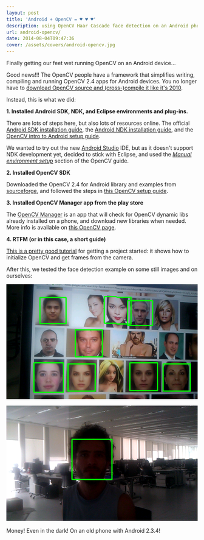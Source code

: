```yaml
---
layout: post
title: 'Android + OpenCV = ♥ ♥ ♥'
description: using OpenCV Haar Cascade face detection on an Android phone
url: android-opencv/
date: 2014-08-04T09:47:36
cover: /assets/covers/android-opencv.jpg
---
```

Finally getting our feet wet running OpenCV on an Android device... 

Good news!!! The OpenCV people have a framework that simplifies writing, compiling and running OpenCV 2.4 apps for Android devices. You no longer have to [download OpenCV source and (cross-)compile it like it's 2010](http://www.morethantechnical.com/2010/10/07/opencv2-1-on-android).

Instead, this is what we did:

**1. Installed Android SDK, NDK, and Eclipse environments and plug-ins.** 
  
There are lots of steps here, but also lots of resources online. The official [Android SDK installation guide](https://web.archive.org/web/20140730100747/http://developer.android.com/sdk/index.html), the [Android NDK installation guide](https://web.archive.org/web/20140726130201/http://developer.android.com/tools/sdk/ndk/index.html), and the [OpenCV intro to Android setup guide](http://docs.opencv.org/doc/tutorials/introduction/android_binary_package/android_dev_intro.html). 

We wanted to try out the new [Android Studio](http://developer.android.com/sdk/installing/studio.html) IDE, but as it doesn't support NDK development yet, decided to stick with Eclipse, and used the [_Manual environment setup_](http://docs.opencv.org/doc/tutorials/introduction/android_binary_package/android_dev_intro.html#manual-environment-setup-for-android-development) section of the OpenCV guide.

**2. Installed OpenCV SDK**
  
Downloaded the OpenCV 2.4 for Android library and examples from [sourceforge](http://sourceforge.net/projects/opencvlibrary/files/opencv-android/), and followed the steps in [this OpenCV setup guide](http://docs.opencv.org/doc/tutorials/introduction/android_binary_package/O4A_SDK.html).

**3. Installed OpenCV Manager app from the play store**
  
The [OpenCV Manager](https://play.google.com/store/apps/details?id=org.opencv.engine) is an app that will check for OpenCV dynamic libs already installed on a phone, and download new libraries when needed. More info is available on [this OpenCV page](http://docs.opencv.org/2.4.10/platforms/android/service/doc/index.html).

**4. RTFM (or in this case, a short guide)**
  
[This is a pretty good tutorial](http://docs.opencv.org/doc/tutorials/introduction/android_binary_package/dev_with_OCV_on_Android.html) for getting a project started: it shows how to initialize OpenCV and get frames from the camera.

After this, we tested the face detection example on some still images and on ourselves:
  
![](/assets/posts/android-opencv/haarFaceTest00.png)

![](/assets/posts/android-opencv/haarFaceTest01.png)

Money! Even in the dark! On an old phone with Android 2.3.4!
